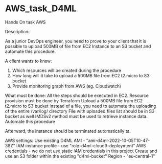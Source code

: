 # AWS_task_D4ML

Hands On task AWS

Description:

As a junior DevOps engineer, you need to prove to your client that it is possible to upload 500MB of file from EC2 Instance to an S3 bucket and automate this procedure.

A client wants to know:
1. Which resources will be created during the procedure
2. How long will it take to upload a 500MB file from EC2 t2.micro to S3 bucket
3. Provide monitoring graph from AWS (eg. Cloudwatch)


What must be done:
All the steps should be executed in EC2.
Resource provision must be done by Terraform
Upload a 500MB file from EC2 t2.micro to S3 bucket
Instead of a file, you need to automate the uploading of the entire /var/log/ directory
File with uploaded files list should be in S3 bucket as well
IMDSv2 method must be used to retrieve instance data.
Automate this procedure

Afterward, the instance should be terminated automatically
ta.


AWS settings:
Use existing D4ML AMI - "ami-d4ml-2022-10-05T10-47-38Z"
IAM instance profile - use "role-d4ml-cloud9-deployment" 
AWS credentials - we do not use static IAM credentials in this project
Create and use an S3 folder within the existing "d4ml-bucket"
Region - "eu-central-1"

